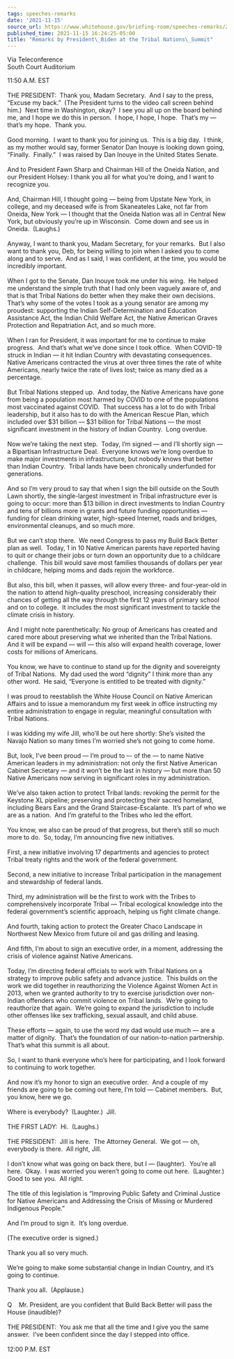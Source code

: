 ```yaml
---
tags: speeches-remarks
date: '2021-11-15'
source_url: https://www.whitehouse.gov/briefing-room/speeches-remarks/2021/11/15/remarks-by-president-biden-at-the-tribal-nations-summit/
published_time: 2021-11-15 16:24:25-05:00
title: "Remarks by President\_Biden at the Tribal Nations\_Summit"
---
```

 
Via Teleconference  
South Court Auditorium

11:50 A.M. EST  
   
THE PRESIDENT:  Thank you, Madam Secretary.  And I say to the press,
“Excuse my back.”  (The President turns to the video call screen behind
him.)  Next time in Washington, okay?  I see you all up on the board
behind me, and I hope we do this in person.  I hope, I hope, I hope. 
That’s my — that’s my hope.  Thank you.  
   
Good morning.  I want to thank you for joining us.  This is a big day. 
I think, as my mother would say, former Senator Dan Inouye is looking
down going, “Finally.  Finally.”  I was raised by Dan Inouye in the
United States Senate.  
   
And to President Fawn Sharp and Chairman Hill of the Oneida Nation, and
our President Holsey: I thank you all for what you’re doing, and I want
to recognize you.  
   
And, Chairman Hill, I thought going — being from Upstate New York, in
college, and my deceased wife is from Skaneateles Lake, not far from
Oneida, New York — I thought that the Oneida Nation was all in Central
New York, but obviously you’re up in Wisconsin.  Come down and see us in
Oneida.  (Laughs.)  
   
Anyway, I want to thank you, Madam Secretary, for your remarks.  But I
also want to thank you, Deb, for being willing to join when I asked you
to come along and to serve.  And as I said, I was confident, at the
time, you would be incredibly important.  
   
When I got to the Senate, Dan Inouye took me under his wing.  He helped
me understand the simple truth that I had only been vaguely aware of,
and that is that Tribal Nations do better when they make their own
decisions.  That’s why some of the votes I took as a young senator are
among my proudest: supporting the Indian Self-Determination and
Education Assistance Act, the Indian Child Welfare Act, the Native
American Graves Protection and Repatriation Act, and so much more.  
   
When I ran for President, it was important for me to continue to make
progress.  And that’s what we’ve done since I took office.  When
COVID-19 struck in Indian — it hit Indian Country with devastating
consequences.  Native Americans contracted the virus at over three times
the rate of white Americans, nearly twice the rate of lives lost; twice
as many died as a percentage.  
   
But Tribal Nations stepped up.  And today, the Native Americans have
gone from being a population most harmed by COVID to one of the
populations most vaccinated against COVID.  That success has a lot to do
with Tribal leadership, but it also has to do with the American Rescue
Plan, which included over $31 billion — $31 billion for Tribal Nations —
the most significant investment in the history of Indian Country.  Long
overdue.  
   
Now we’re taking the next step.  Today, I’m signed — and I’ll shortly
sign — a Bipartisan Infrastructure Deal.  Everyone knows we’re long
overdue to make major investments in infrastructure, but nobody knows
that better than Indian Country.  Tribal lands have been chronically
underfunded for generations.  
   
And so I’m very proud to say that when I sign the bill outside on the
South Lawn shortly, the single-largest investment in Tribal
infrastructure ever is going to occur: more than $13 billion in direct
investments to Indian Country and tens of billions more in grants and
future funding opportunities — funding for clean drinking water,
high-speed Internet, roads and bridges, environmental cleanups, and so
much more.  
   
But we can’t stop there.  We need Congress to pass my Build Back Better
plan as well.  Today, 1 in 10 Native American parents have reported
having to quit or change their jobs or turn down an opportunity due to a
childcare challenge.  This bill would save most families thousands of
dollars per year in childcare, helping moms and dads rejoin the
workforce.   
   
But also, this bill, when it passes, will allow every three- and
four-year-old in the nation to attend high-quality preschool, increasing
considerably their chances of getting all the way through the first 12
years of primary school and on to college.  It includes the most
significant investment to tackle the climate crisis in history.  
   
And I might note parenthetically: No group of Americans has created and
cared more about preserving what we inherited than the Tribal Nations. 
And it will be expand — will — this also will expand health coverage,
lower costs for millions of Americans.  
   
You know, we have to continue to stand up for the dignity and
sovereignty of Tribal Nations.  My dad used the word “dignity” I think
more than any other word.  He said, “Everyone is entitled to be treated
with dignity.”   
   
I was proud to reestablish the White House Council on Native American
Affairs and to issue a memorandum my first week in office instructing my
entire administration to engage in regular, meaningful consultation with
Tribal Nations.  
   
I was kidding my wife Jill, who’ll be out here shortly: She’s visited
the Navajo Nation so many times I’m worried she’s not going to come
home.   
   
But, look, I’ve been proud — I’m proud to –- of the — to name Native
American leaders in my administration: not only the first Native
American Cabinet Secretary — and it won’t be the last in history — but
more than 50 Native Americans now serving in significant roles in my
administration.   
   
We’ve also taken action to protect Tribal lands: revoking the permit for
the Keystone XL pipeline; preserving and protecting their sacred
homeland, including Bears Ears and the Grand Staircase-Escalante.  It’s
part of who we are as a nation.  And I’m grateful to the Tribes who led
the effort.   
   
You know, we also can be proud of that progress, but there’s still so
much more to do.  So, today, I’m announcing five new initiatives.  
   
First, a new initiative involving 17 departments and agencies to protect
Tribal treaty rights and the work of the federal government.   
   
Second, a new initiative to increase Tribal participation in the
management and stewardship of federal lands.   
   
Third, my administration will be the first to work with the Tribes to
comprehensively incorporate Tribal — Tribal ecological knowledge into
the federal government’s scientific approach, helping us fight climate
change.   
   
And fourth, taking action to protect the Greater Chaco Landscape in
Northwest New Mexico from future oil and gas drilling and leasing.   
   
And fifth, I’m about to sign an executive order, in a moment, addressing
the crisis of violence against Native Americans.  
   
Today, I’m directing federal officials to work with Tribal Nations on a
strategy to improve public safety and advance justice.  This builds on
the work we did together in reauthorizing the Violence Against Women Act
in 2013, when we granted authority to try to exercise jurisdiction over
non-Indian offenders who commit violence on Tribal lands.  We’re going
to reauthorize that again.  We’re going to expand the jurisdiction to
include other offenses like sex trafficking, sexual assault, and child
abuse.  
   
These efforts — again, to use the word my dad would use much — are a
matter of dignity.  That’s the foundation of our nation-to-nation
partnership.  That’s what this summit is all about.   
   
So, I want to thank everyone who’s here for participating, and I look
forward to continuing to work together.   
   
And now it’s my honor to sign an executive order.  And a couple of my
friends are going to be coming out here, I’m told — Cabinet members. 
But, you know, here we go.  
   
Where is everybody?  (Laughter.)  Jill.  
   
THE FIRST LADY:  Hi.  (Laughs.)  
   
THE PRESIDENT:  Jill is here.  The Attorney General.  We got — oh,
everybody is there.  All right, Jill.  
   
I don’t know what was going on back there, but I — (laughter).  You’re
all here.  Okay.  I was worried you weren’t going to come out here. 
(Laughter.)  Good to see you.  All right.   
   
The title of this legislation is “Improving Public Safety and Criminal
Justice for Native Americans and Addressing the Crisis of Missing or
Murdered Indigenous People.”  
   
And I’m proud to sign it.  It’s long overdue.  
   
(The executive order is signed.)  
   
Thank you all so very much.  
   
We’re going to make some substantial change in Indian Country, and it’s
going to continue.  
   
Thank you all.  (Applause.)  
   
Q    Mr. President, are you confident that Build Back Better will pass
the House (inaudible)?  
   
THE PRESIDENT:  You ask me that all the time and I give you the same
answer.  I’ve been confident since the day I stepped into office.  
   
12:00 P.M. EST
